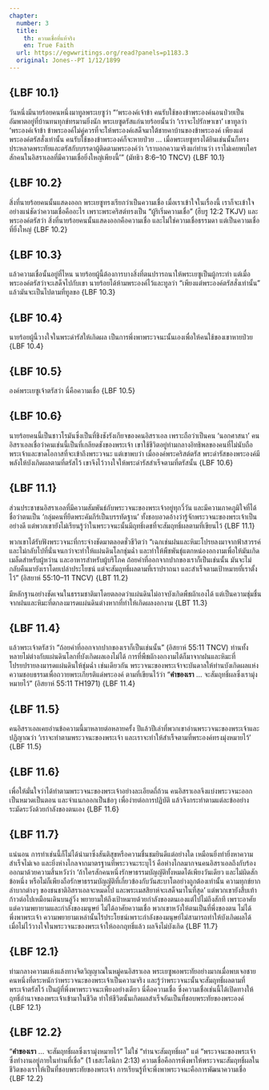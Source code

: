 ```yaml
---
chapter:
  number: 3
  title:
    th: ความเชื่อที่แท้จริง
    en: True Faith
  url: https://egwwritings.org/read?panels=p1183.3
  original: Jones--PT 1/12/1899
---
```


## {LBF 10.1}

วันหนึ่งมีนายร้อยคนหนึ่งมาทูลพระเยซูว่า “‘พระองค์เจ้าข้า คนรับใช้ของข้าพระองค์นอนป่วยเป็นอัมพาตอยู่ที่บ้านทนทุกข์ทรมานยิ่งนัก พระเยซูตรัสแก่นายร้อยนั้นว่า ‘เราจะไปรักษาเขา’ เขาทูลว่า ‘พระองค์เจ้าข้า ข้าพระองค์ไม่คู่ควรที่จะให้พระองค์เสด็จมาใต้ชายคาบ้านของข้าพระองค์ เพียงแต่พระองค์ตรัสสั่งเท่านั้น คนรับใช้ของข้าพระองค์ก็จะหายป่วย … เมื่อพระเยซูทรงได้ยินเช่นนั้นก็ทรงประหลาดพระทัยและตรัสกับบรรดาผู้ติดตามพระองค์ว่า ‘เราบอกความจริงแก่ท่านว่า เราไม่เคยพบใครสักคนในอิสราเอลที่มีความเชื่อยิ่งใหญ่เพียงนี้’” (มัทธิว 8:6–10 TNCV) {LBF 10.1}

## {LBF 10.2}

สิ่งที่นายร้อยคนนั้นแสดงออก พระเยซูทรงเรียกว่าเป็นความเชื่อ เมื่อเราเข้าใจในเรื่องนี้ เราก็จะเข้าใจอย่างแน่ชัดว่าความเชื่อคืออะไร เพราะพระคริสต์ทรงเป็น “ผู้ริเริ่มความเชื่อ” (ฮีบรู 12:2 TKJV) และพระองค์ตรัสว่า สิ่งที่นายร้อยคนนั้นแสดงออกคือความเชื่อ และไม่ใช่ความเชื่อธรรมดา แต่เป็นความเชื่อที่ยิ่งใหญ่ {LBF 10.2}

## {LBF 10.3}

แล้วความเชื่อนั้นอยู่ที่ไหน นายร้อยผู้นี้ต้องการบางสิ่งที่ตนปรารถนาให้พระเยซูเป็นผู้กระทำ แต่เมื่อพระองค์ตรัสว่าจะเสด็จไปกับเขา นายร้อยได้ห้ามพระองค์ไว้และทูลว่า “เพียงแต่พระองค์ตรัสสั่งเท่านั้น” แล้วมันจะเป็นไปตามที่ทูลขอ {LBF 10.3}

## {LBF 10.4}

นายร้อยผู้นี้วางใจในพระดำรัสให้เกิดผล เป็นการพึ่งพาพระวจนะนั้นเองเพื่อให้คนใช้ของเขาหายป่วย {LBF 10.4}

## {LBF 10.5}

องค์พระเยซูเจ้าตรัสว่า นี่คือความเชื่อ {LBF 10.5}

## {LBF 10.6}

นายร้อยคนนี้เป็นชาวโรมันซึ่งเป็นที่ชิงชังรังเกียจของคนอิสราเอล เพราะถือว่าเป็นคน ‘นอกศาสนา’ คนอิสราเอลเชื่อว่าคนเช่นนี้เป็นที่เกลียดชังของพระเจ้า เขาใช้ชีวิตอยู่ท่ามกลางอิทธิพลของคนที่ไม่นับถือพระเจ้าและขาดโอกาสที่จะเข้าถึงพระวจนะ แต่เขาพบว่า เมื่อองค์พระคริสต์ตรัส พระดำรัสของพระองค์มีพลังให้บังเกิดผลตามที่ตรัสไว้ เขาจึงไว้วางใจให้พระดำรัสสำเร็จตามที่ตรัสนั้น {LBF 10.6}

## {LBF 11.1}

ส่วนประชาชนอิสราเอลที่มีความสัมพันธ์กับพระวจนะของพระเจ้าอยู่ทุกวี่วัน และมีความภาคภูมิใจที่ได้ชื่อว่าตนเป็น ‘กลุ่มคนที่ยึดพระคัมภีร์เป็นบรรทัดฐาน’ ทั้งชอบอวดอ้างว่ารู้จักพระวจนะของพระเจ้าเป็นอย่างดี แต่พวกเขายังไม่เรียนรู้ว่าในพระวจนะนั้นมีฤทธิ์เดชที่จะสัมฤทธิ์ผลตามที่เขียนไว้ {LBF 11.1}

พวกเขาได้รับฟังพระวจนะที่กระจ่างชัดมาตลอดชั่วชีวิตว่า “เฉกเช่นฝนและหิมะโปรยลงมาจากฟ้าสวรรค์ และไม่กลับไปที่นั่นจนกว่าจะทำให้แผ่นดินโลกชุ่มฉ่ำ และทำให้พืชพันธุ์แตกหน่องอกงามเพื่อให้มันเกิดเมล็ดสำหรับผู้หว่าน และอาหารสำหรับผู้บริโภค ถ้อยคำที่ออกจากปากของเราก็เป็นเช่นนั้น มันจะไม่กลับคืนมายังเราโดยเปล่าประโยชน์ แต่จะสัมฤทธิ์ผลตามที่เราปราถนา และสำเร็จตามเป้าหมายที่เราตั้งไว้” (อิสยาห์ 55:10–11 TNCV) {LBT 11.2}

มีหลักฐานอย่างชัดเจนในธรรมชาติมาโดยตลอดว่าแผ่นดินไม่อาจบังเกิดพืชผักเองได้ แต่เป็นความชุ่มชื่นจากฝนและหิมะที่ตกลงมารดแผ่นดินต่างหากที่ทำให้เกิดผลงอกงาม {LBT 11.3}

## {LBF 11.4}

แล้วพระเจ้าตรัสว่า “ถ้อยคำที่ออกจากปากของเราก็เป็นเช่นนั้น” (อิสยาห์ 55:11 TNCV) ท่านทั้งหลายไม่ต่างกับแผ่นดินโลกที่บังเกิดผลเองไม่ได้ การที่พืชผักงอกงามได้ก็มาจากฝนและหิมะที่โปรยปรายลงมารดแผ่นดินให้ชุ่มฉ่ำ เช่นเดียวกัน พระวจนะของพระเจ้าจะบันดาลให้ท่านบังเกิดผลแห่งความชอบธรรมเพื่อถวายพระเกียรติแด่พระองค์ ตามที่เขียนไว้ว่า “**คำของเรา** … จะสัมฤทธิ์ผลซึ่งเรามุ่งหมายไว้” (อิสยาห์ 55:11 TH1971) {LBF 11.4}

## {LBF 11.5}

คนอิสราเอลเคยอ่านข้อความนี้มาหลายต่อหลายครั้ง ปีแล้วปีเล่าที่พวกเขาอ่านพระวจนะของพระเจ้าและปฏิญาณว่า ‘เราจะทำตามพระวจนะของพระเจ้า และเราจะทำให้สำเร็จตามที่พระองค์ทรงมุ่งหมายไว้’ {LBF 11.5}

## {LBF 11.6}

เพื่อให้มั่นใจว่าได้ทำตามพระวจนะของพระเจ้าอย่างละเอียดถี่ถ้วน คนอิสราเอลจึงแบ่งพระวจนะออกเป็นหมวดเป็นตอน และจำแนกออกเป็นข้อๆ เพื่อง่ายต่อการปฏิบัติ แล้วจึงกระทำตามแต่ละข้ออย่างระมัดระวังด้วยกำลังของตนเอง {LBF 11.6}

## {LBF 11.7}

แน่นอน การทำเช่นนี้ก็ไม่ได้นำมาซึ่งสันติสุขหรือความชื่นชมยินดีแต่อย่างใด เหมือนยิ่งทำยิ่งหาความสำเร็จไม่เจอ และยิ่งห่างไกลจากมาตรฐานที่พระวจนะระบุไว้ คือห่างไกลมากจนคนอิสราเอลถึงกับร้องออกมาด้วยความสิ้นหวังว่า ‘ถ้าใครสักคนหนึ่งรักษาธรรมบัญญัติทั้งหมดได้เพียงวันเดียว และไม่ผิดสักข้อหนึ่ง หรือไม่ก็เพียงถือรักษาธรรมบัญญัติที่เกี่ยวข้องกับวันสะบาโตอย่างถูกต้องเท่านั้น ความทุกข์ยากลำบากต่างๆ ของชนชาติอิสราเอลจะหมดไป และพระเมสสิยาห์จะเสด็จมาในที่สุด’ แต่พวกเขายังสืบเท้าก้าวต่อไปเหมือนเดินบนลู่วิ่ง พยายามให้ถึงเป้าหมายด้วยกำลังของตนเองแต่ไปไม่ถึงสักที เพราะอาศัยแต่ความพยายามและกำลังของมนุษย์ ไม่ได้อาศัยความเชื่อ พวกเขาหวังให้ตนเป็นที่พึ่งของตน ไม่ได้พึ่งพาพระเจ้า ความพยายามเหล่านั้นไร้ประโยชน์เพราะกำลังของมนุษย์ไม่สามารถทำให้บังเกิดผลได้ เมื่อไม่ไว้วางใจในพระวจนะของพระเจ้าให้ออกฤทธิ์แล้ว ผลจึงไม่บังเกิด {LBF 11.7}

## {LBF 12.1}

ท่ามกลางความแห้งแล้งทางจิตวิญญาณในหมู่คนอิสราเอล พระเยซูพอพระทัยอย่างมากเมื่อพบเจอชายคนหนึ่งที่ตระหนักว่าพระวจนะของพระเจ้าเป็นความจริง และรู้ว่าพระวจนะนั้นจะสัมฤทธิ์ผลตามที่พระเจ้าตรัสไว้ เป็นผู้ที่พึ่งพาพระวจนะเพียงอย่างเดียว นี่คือความเชื่อ ซึ่งความเชื่อเช่นนี้ได้เปิดทางให้ฤทธิ์อำนาจของพระเจ้าเข้ามาในชีวิต ทำให้ชีวิตนั้นเกิดผลสำเร็จอันเป็นที่ชอบพระทัยของพระองค์ {LBF 12.1}

## {LBF 12.2}

“**คำของเรา** … จะสัมฤทธิ์ผลซึ่งเรามุ่งหมายไว้” ไม่ใช่ “ท่านจะสัมฤทธิ์ผล” แต่ “พระวจนะของพระเจ้าซึ่งทำงานอยู่ภายในท่านที่เชื่อ” (1 เธสะโลนิกา 2:13) ความเชื่อคือการพึ่งพาให้พระวจนะสัมฤทธิ์ผลในชีวิตของเราให้เป็นที่ชอบพระทัยของพระเจ้า การเรียนรู้ที่จะพึ่งพาพระวจนะคือการพัฒนาความเชื่อ {LBF 12.2}
